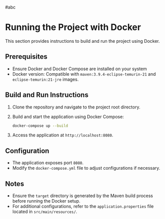 #abc
# Running the Project with Docker

This section provides instructions to build and run the project using Docker.

## Prerequisites

- Ensure Docker and Docker Compose are installed on your system
- Docker version: Compatible with `maven:3.9.4-eclipse-temurin-21` and `eclipse-temurin:21-jre` images.

## Build and Run Instructions

1. Clone the repository and navigate to the project root directory.
2. Build and start the application using Docker Compose:

   ```bash
   docker-compose up --build
   ```

3. Access the application at `http://localhost:8080`.

## Configuration

- The application exposes port `8080`.
- Modify the `docker-compose.yml` file to adjust configurations if necessary.

## Notes

- Ensure the `target` directory is generated by the Maven build process before running the Docker setup.
- For additional configurations, refer to the `application.properties` file located in `src/main/resources/`.
